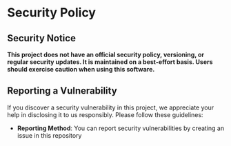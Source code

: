 # Security Policy

## Security Notice

**This project does not have an official security policy, versioning, or regular security updates. It is maintained on a best-effort basis. Users should exercise caution when using this software.**

## Reporting a Vulnerability

If you discover a security vulnerability in this project, we appreciate your help in disclosing it to us responsibly. Please follow these guidelines:

- **Reporting Method**: You can report security vulnerabilities by creating an issue in this repository

